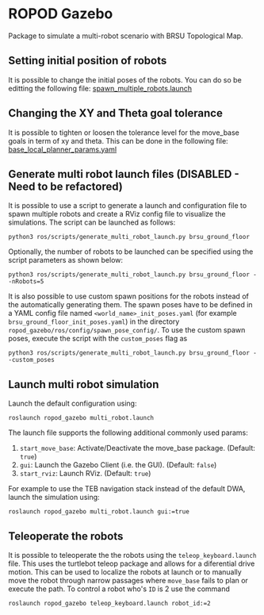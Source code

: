 # ROPOD Gazebo
Package to simulate a multi-robot scenario with BRSU Topological Map.

## Setting initial position of robots
It is possible to change the initial poses of the robots. You can do so be editting the following file:
[spawn_multiple_robots.launch](ros/generated_files/spawn_multiple_robots.launch)

## Changing the XY and Theta goal tolerance 
It is possible to tighten or loosen the tolerance level for the move_base goals in term of xy and theta. This can be done in the following file:
[base_local_planner_params.yaml](ros/config/move_base_config/base_local_planner_params.yaml)

## Generate multi robot launch files (DISABLED - Need to be refactored)
It is possible to use a script to generate a launch and configuration file to spawn multiple robots and create a RViz config file to visualize the simulations. The script can be launched as follows:

```
python3 ros/scripts/generate_multi_robot_launch.py brsu_ground_floor
```

Optionally, the number of robots to be launched can be specified using the script parameters as shown below:

```
python3 ros/scripts/generate_multi_robot_launch.py brsu_ground_floor --nRobots=5
```

It is also possible to use custom spawn positions for the robots instead of the automatically generating them. The spawn poses have to be defined in a YAML config file named `<world_name>_init_poses.yaml` (for example `brsu_ground_floor_init_poses.yaml`) in the directory `ropod_gazebo/ros/config/spawn_pose_config/`. To use the custom spawn poses, execute the script with the `custom_poses` flag as

```
python3 ros/scripts/generate_multi_robot_launch.py brsu_ground_floor --custom_poses
```

## Launch multi robot simulation
Launch the default configuration using:

```
roslaunch ropod_gazebo multi_robot.launch
```

The launch file supports the following additional commonly used params:
1. `start_move_base`: Activate/Deactivate the move_base package. (Default: `true`)
2. `gui`: Launch the Gazebo Client (i.e. the GUI). (Default: `false`)
3. `start_rviz`: Launch RViz. (Default: `true`)

For example to use the TEB navigation stack instead of the default DWA, launch the simulation using:

```
roslaunch ropod_gazebo multi_robot.launch gui:=true
```

## Teleoperate the robots
It is possible to teleoperate the the robots using the `teleop_keyboard.launch` file. This uses the turtlebot teleop package and allows for a diferential drive motion. This can be used to localize the robots at launch or to manually move the robot through narrow passages where `move_base` fails to plan or execute the path. To control a robot who's `ID` is 2 use the command

```
roslaunch ropod_gazebo teleop_keyboard.launch robot_id:=2
```
